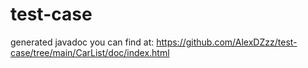 # test-case
generated javadoc you can find at:
https://github.com/AlexDZzz/test-case/tree/main/CarList/doc/index.html
